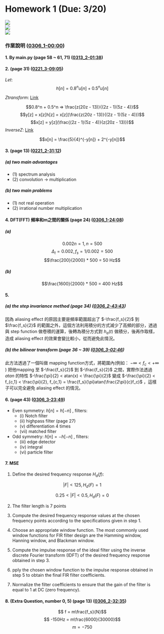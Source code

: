 # Homework 1 (Due: 3/20)
![](https://img.shields.io/badge/Name-林昕鋭-blue?logo=apple)  
![](https://img.shields.io/badge/ID-ntnu41047035S-blue?logo=apple)  
![](https://img.shields.io/badge/Date-2024/03/20-blue?logo=apple)

### 作業說明 ([0306_1-00:00](https://cool.ntu.edu.tw/courses/34012/modules/items/1475298))  

#### 1. By main.py (page 58 ~ 61, 71) ([0313_2-01:38](https://cool.ntu.edu.tw/courses/34012/modules/items/1483742))

#### 2. (page 31) ([0221_3-09:05](https://cool.ntu.edu.tw/courses/34012/modules/items/1452266))

$Let:$
$$h[n] = 0.8^n u[n] + 0.5^n u[n]$$

$Z transform:$ [Link](https://www.wolframalpha.com/input?i=Z-transform+calculator&assumption=%7B%22F%22%2C+%22ZTransformCalculator%22%2C+%22transformfunction%22%7D+-%3E%220.8%5En%2B0.5%5En%22&assumption=%7B%22F%22%2C+%22ZTransformCalculator%22%2C+%22variable1%22%7D+-%3E%22n%22&assumption=%7B%22F%22%2C+%22ZTransformCalculator%22%2C+%22variable2%22%7D+-%3E%22z%22)

$$0.8^n + 0.5^n => \frac{z(20z - 13)}{(2z - 1)(5z - 4)}$$
$$y[z] = x[z]h[z] = x[z](\frac{z(20z - 13)}{(2z - 1)(5z - 4)})$$
$$x[z] = y[z](\frac{(2z - 1)(5z - 4)}{z(20z - 13)})$$
$Inverse Z:$ [Link](https://www.wolframalpha.com/input?i=inverse+Z+transform+calculator&assumption=%7B%22F%22%2C+%22InverseZTransformCalculator%22%2C+%22transformfunction%22%7D+-%3E%22%28z%2820z-13%29%29%2F%28%282z-1%29%285z-4%29%29%22&assumption=%7B%22F%22%2C+%22InverseZTransformCalculator%22%2C+%22variable1%22%7D+-%3E%22z%22&assumption=%7B%22F%22%2C+%22InverseZTransformCalculator%22%2C+%22variable2%22%7D+-%3E%22n%22)

$$x[n] = \frac{5}{4}^{-y[n]} + 2^{-y[n]}$$

####  3. (page 13) ([0221_2-31:12](https://cool.ntu.edu.tw/courses/34012/modules/items/1452265))

##### (a) two main advantages
- (1) spectrum analysis
- (2) convolution -> multiplication

##### (b) two main problems
- (1) not real operation
- (2) irrational number multiplication

#### 4. DFT(FFT) 頻率和m之間的關係 (page 24) ([0306_1-24:08](https://cool.ntu.edu.tw/courses/34012/modules/items/1475298)) 

##### (a)

$$0.002n = 1, n = 500$$
$$\Delta_t = 0.002, f_s = 1 / 0.002 = 500$$
$$\frac{200}{2000} * 500 = 50 Hz$$

##### (b)

$$\frac{1600}{2000} * 500 = 400 Hz$$

#### 5.
##### (a) the step invariance method (page 34)  ([0306_2-43:43](https://cool.ntu.edu.tw/courses/34012/modules/items/1475299))

因為 aliasing effect 的原因主要是頻率範圍超出了 $-\frac{f_s}{2}$ 到 $\frac{f_s}{2}$ 的範圍之外，這個方法利用積分的方式減少了高頻的部分，透過與 step function 做卷積的運算，後轉為積分方式對 $h_a(t)$ 做積分，後再作取樣，造成 aliasing effect 的效果會變比較小，從而避免此情況。

##### (b) the bilinear transform (page 36 ~ 39) ([0306_3-02:46](https://cool.ntu.edu.tw/courses/34012/modules/items/1475300))

此方法透過了一個叫做 mapping function方式，將範圍內(例如： $-\infty < f_c < +\infty$ ) 把他mapping 至 $-\frac{f_s}{2}$ 到 $-\frac{f_s}{2}$ 之間，實際作法透過 $atan$ 的特性 $-\frac{\pi}{2} < atan(x) < \frac{\pi}{2}$ 變成 $-\frac{\pi}{2} < f_{c,1} < \frac{\pi}{2}, f_{c,1} = \frac{f_s}{\pi}atan(\frac{2\pi}{c}f_c)$ ，這樣子可以完全避免 aliasing effect 的情況。

#### 6. (page 43) ([0306_3-23:49](https://cool.ntu.edu.tw/courses/34012/modules/items/1475300))

- Even symmetry: $h[n] = h[-n]$ , filters:
    - (i) Notch filter
    - (ii) highpass filter (page 27)
    - (v) differentiation 4 times
    - (vii) matched filter 
- Odd symmetry: $h[n] = -h[-n]$ , filters:
    - (iii) edge detector
    - (iv) integral
    - (vi) particle filter 

#### 7. MSE
1. Define the desired frequency response $H_d(f)$:

$$|F|<125, H_d(F) = 1$$

$$0.25<|F|<0.5, H_d(F) = 0$$

2. The filter length is 7 points

3. Compute the desired frequency response values at the chosen frequency points according to the specifications given in step 1.

4. Choose an appropriate window function. The most commonly used window functions for FIR filter design are the Hamming window, Hanning window, and Blackman window.

5. Compute the impulse response of the ideal filter using the inverse discrete Fourier transform (IDFT) of the desired frequency response obtained in step 3.

6. pply the chosen window function to the impulse response obtained in step 5 to obtain the final FIR filter coefficients.

7. Normalize the filter coefficients to ensure that the gain of the filter is equal to 1 at DC (zero frequency).


#### 8. (Extra Question, number 0, 5) (page 13) ([0306_2-32:35](https://cool.ntu.edu.tw/courses/34012/modules/items/1475299))

$$ f = m\frac{f_s}{N}$$
$$ -150Hz = m\frac{6000}{30000}$$
$$ m = -750$$
